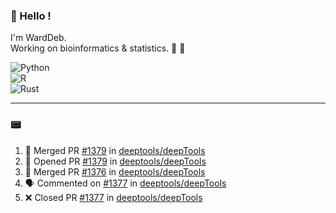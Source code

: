 ### :robot: Hello !

I'm WardDeb.  
Working on bioinformatics & statistics. 🧬 🧪  

![Python](https://img.shields.io/badge/python-3670A0?style=for-the-badge&logo=python&logoColor=ffdd54)  
![R](https://img.shields.io/badge/r-%23276DC3.svg?style=for-the-badge&logo=r&logoColor=white)  
![Rust](https://img.shields.io/badge/rust-%23000000.svg?style=for-the-badge&logo=rust&logoColor=white)  

---

### :pager:

<!--START_SECTION:activity-->
1. 🎉 Merged PR [#1379](https://github.com/deeptools/deepTools/pull/1379) in [deeptools/deepTools](https://github.com/deeptools/deepTools)
2. 💪 Opened PR [#1379](https://github.com/deeptools/deepTools/pull/1379) in [deeptools/deepTools](https://github.com/deeptools/deepTools)
3. 🎉 Merged PR [#1376](https://github.com/deeptools/deepTools/pull/1376) in [deeptools/deepTools](https://github.com/deeptools/deepTools)
4. 🗣 Commented on [#1377](https://github.com/deeptools/deepTools/pull/1377#issuecomment-2615538386) in [deeptools/deepTools](https://github.com/deeptools/deepTools)
5. ❌ Closed PR [#1377](https://github.com/deeptools/deepTools/pull/1377) in [deeptools/deepTools](https://github.com/deeptools/deepTools)
<!--END_SECTION:activity-->

